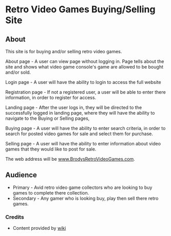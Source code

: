 # Retro Video Games Buying/Selling Site

## About

This site is for buying and/or selling retro video games. 

About page - A user can view page without logging in. Page tells about the site and shows what video game console's game are allowed to be bought and/or sold.

Login page - A user will have the ability to login to access the full website

Registration page - If not a registered user, a user will be able to enter there information, in order to register for access.

Landing page - After the user logs in, they will be directed to the successfully logged in landing page, where they will have the ability to navigate to the Buying or Selling pages,

Buying page - A user will have the ability to enter search criteria, in order to search for posted video games for sale and select them for purchase.

Selling page - A user will have the ability to enter information about video games that they would like to post for sale.

The web address will be www.BrodysRetroVideoGames.com.

## Audience
- Primary - Avid retro video game collectors who are looking to buy games to complete there collection. 
- Secondary - Any gamer who is looking buy, play then sell there retro games.  

### Credits
- Content provided by [wiki](http://www.wiki.com)

